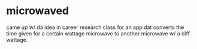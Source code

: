 # microwaved
came up w/ da idea in career research class for an app dat converts the time given for a certain wattage microwave to another microwave w/ a diff. wattage.
